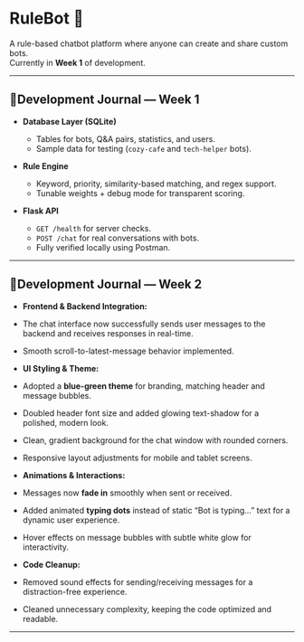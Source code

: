 # RuleBot 🤖

A rule-based chatbot platform where anyone can create and share custom bots.  
Currently in **Week 1** of development.

---

## 🚀Development Journal — Week 1

- **Database Layer (SQLite)**
  - Tables for bots, Q&A pairs, statistics, and users.
  - Sample data for testing (`cozy-cafe` and `tech-helper` bots).

- **Rule Engine**
  - Keyword, priority, similarity-based matching, and regex support.
  - Tunable weights + debug mode for transparent scoring.

- **Flask API**
  - `GET /health` for server checks.
  - `POST /chat` for real conversations with bots.
  - Fully verified locally using Postman.

---

## 🚀Development Journal — Week 2

- **Frontend & Backend Integration:**
- The chat interface now successfully sends user messages to the backend and receives responses in real-time.
- Smooth scroll-to-latest-message behavior implemented.


- **UI Styling & Theme:**
- Adopted a **blue-green theme** for branding, matching header and message bubbles.
- Doubled header font size and added glowing text-shadow for a polished, modern look.
- Clean, gradient background for the chat window with rounded corners.
- Responsive layout adjustments for mobile and tablet screens.


- **Animations & Interactions:**
- Messages now **fade in** smoothly when sent or received.
- Added animated **typing dots** instead of static “Bot is typing…” text for a dynamic user experience.
- Hover effects on message bubbles with subtle white glow for interactivity.


- **Code Cleanup:**
- Removed sound effects for sending/receiving messages for a distraction-free experience.
- Cleaned unnecessary complexity, keeping the code optimized and readable.

---

